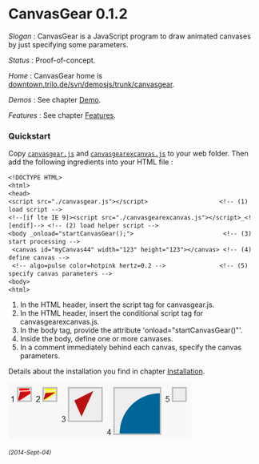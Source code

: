 ﻿# CanvasGear 0.1.2

_Slogan_ : CanvasGear is a JavaScript program to draw animated canvases by just specifying some parameters.

_Status_ : Proof-of-concept.

_Home_ : CanvasGear home is [downtown.trilo.de/svn/demosjs/trunk/canvasgear](http://downtown.trilo.de/svn/demosjs/trunk/canvasgear/index.html).

_Demos_ : See chapter [Demo](http://downtown.trilo.de/svn/demosjs/trunk/canvasgear/demo.html).

_Features_ : See chapter [Features](http://downtown.trilo.de/svn/demosjs/trunk/canvasgear/features.html).

### Quickstart

Copy [`canvasgear.js`](./canvasgear.js) and [`canvasgearexcanvas.js`](./canvasgearexcanvas.js)
to your web folder. Then add the following ingredients into your HTML file :

```
<!DOCTYPE HTML>
<html>
<head>
<script src="./canvasgear.js"></script>                    <!-- (1) load script -->
<!--[if lte IE 9]><script src="./canvasgearexcanvas.js"></script>_<![endif]--> <!-- (2) load helper script -->
<body _onload="startCanvasGear();">                         <!-- (3) start processing -->
 <canvas id="myCanvas44" width="123" height="123"></canvas> <!-- (4) define canvas -->
 <!-- algo=pulse color=hotpink hertz=0.2 -->               <!-- (5) specify canvas parameters -->
<body>
<html>
```

 1. In the HTML header, insert the script tag for canvasgear.js.
 2. In the HTML header, insert the conditional script tag for canvasgearexcanvas.js.
 3. In the body tag, provide the attribute 'onload="startCanvasGear()"'.
 4. Inside the body, define one or more canvases.
 5. In a comment immediately behind each canvas, specify the canvas parameters.

Details about the installation you find in chapter [Installation](http://downtown.trilo.de/svn/demosjs/trunk/canvasgear/install.html).

[![CanvasGear Demo](img/20140829o0322.icondrawer-demo-cut.png)](http://downtown.trilo.de/svn/demosjs/trunk/canvasgear/demo.html)

<small>*(2014-Sept-04)*</small>
